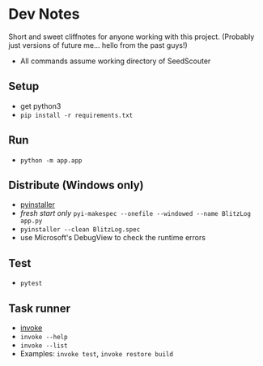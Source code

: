 # Dev Notes
Short and sweet cliffnotes for anyone working with this project. (Probably just versions of future me... hello from the past guys!)
* All commands assume working directory of SeedScouter

## Setup
* get python3
* `pip install -r requirements.txt`

## Run
* `python -m app.app`

## Distribute (Windows only)
* [pyinstaller](https://pyinstaller.org/en/stable/)
* *fresh start only* `pyi-makespec --onefile --windowed --name BlitzLog app.py`
* `pyinstaller --clean BlitzLog.spec`
* use Microsoft's DebugView to check the runtime errors

## Test
* `pytest`

## Task runner
* [invoke](https://www.pyinvoke.org/)
* `invoke --help`
* `invoke --list`
* Examples: `invoke test`, `invoke restore build`
